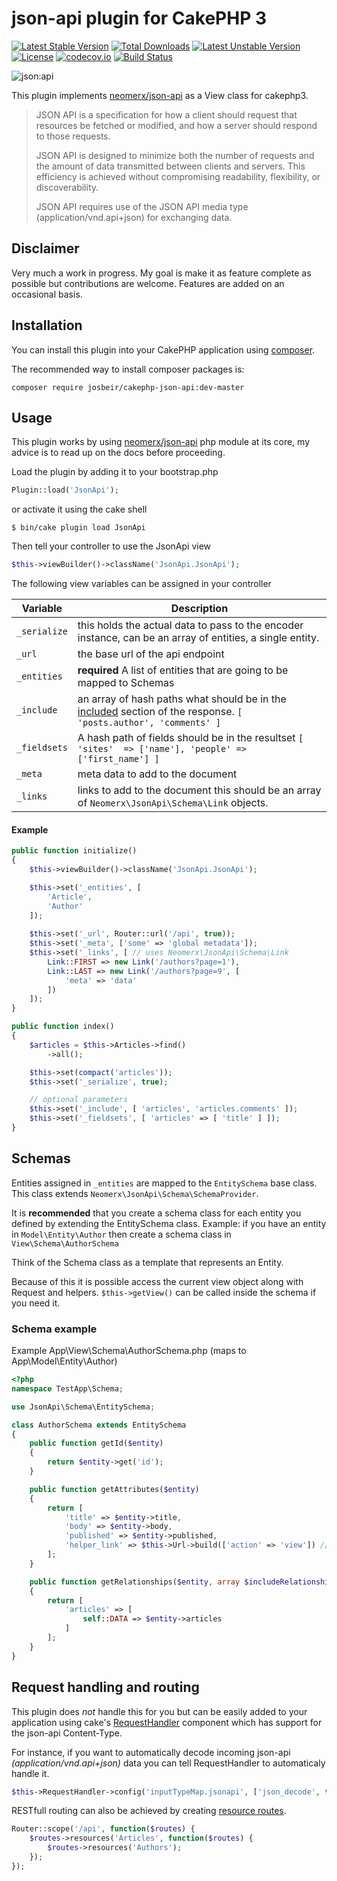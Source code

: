 # json-api plugin for CakePHP 3

[![Latest Stable Version](https://poser.pugx.org/josbeir/cakephp-json-api/v/stable)](https://packagist.org/packages/josbeir/cakephp-json-api)
[![Total Downloads](https://poser.pugx.org/josbeir/cakephp-json-api/downloads)](https://packagist.org/packages/josbeir/cakephp-json-api)
[![Latest Unstable Version](https://poser.pugx.org/josbeir/cakephp-json-api/v/unstable)](https://packagist.org/packages/josbeir/cakephp-json-api)
[![License](https://poser.pugx.org/josbeir/cakephp-json-api/license)](https://packagist.org/packages/josbeir/cakephp-json-api)
[![codecov.io](https://codecov.io/github/josbeir/cakephp-json-api/coverage.svg?branch=master)](https://codecov.io/github/josbeir/cakephp-json-api?branch=master)
[![Build Status](https://travis-ci.org/josbeir/cakephp-json-api.svg?branch=master)](https://travis-ci.org/josbeir/cakephp-json-api)

![json:api](http://jsonapi.org/images/jsonapi.png)

This plugin implements [neomerx/json-api](https://github.com/neomerx/json-api) as a View class for cakephp3.

> JSON API is a specification for how a client should request that resources be fetched or modified, and how a server should respond to those requests.
>
> JSON API is designed to minimize both the number of requests and the amount of data transmitted between clients and servers. This efficiency is achieved without compromising readability, flexibility, or discoverability.
>
> JSON API requires use of the JSON API media type (application/vnd.api+json) for exchanging data.

## Disclaimer

Very much a work in progress. My goal is make it as feature complete as possible but contributions are welcome. Features are added on an occasional basis.

## Installation

You can install this plugin into your CakePHP application using [composer](http://getcomposer.org).

The recommended way to install composer packages is:

```
composer require josbeir/cakephp-json-api:dev-master
```

## Usage

This plugin works by using [neomerx/json-api](https://github.com/neomerx/json-api) php module at its core, my advice is to read up on the docs before proceeding.

Load the plugin by adding it to your bootstrap.php

```php
Plugin::load('JsonApi');
```

or activate it using the cake shell

```
$ bin/cake plugin load JsonApi
```

Then tell your controller to use the JsonApi view

```php
$this->viewBuilder()->className('JsonApi.JsonApi');
```

The following view variables can be assigned in your controller

| Variable | Description |
| --- | --- |
| `_serialize`| this holds the actual data to pass to the encoder instance, can be an array of entities, a single entity.|
|`_url`| the base url of the api endpoint |
|`_entities`|**required** A list of entities that are going to be mapped to Schemas|
|`_include`| an array of hash paths what should be in the [included](http://jsonapi.org/format/#fetching-includes) section of the response. `[ 'posts.author', 'comments' ]`|
|`_fieldsets`| A hash path of fields should be in the resultset `[ 'sites'  => ['name'], 'people' => ['first_name'] ]` |
|`_meta`| meta data to add to the document |
|`_links`| links to add to the document this should be an array of ``Neomerx\JsonApi\Schema\Link`` objects.|

#### Example

```php
public function initialize()
{
	$this->viewBuilder()->className('JsonApi.JsonApi');

	$this->set('_entities', [
		'Article',
		'Author'
	]);
	
	$this->set('_url', Router::url('/api', true));
	$this->set('_meta', ['some' => 'global metadata']);
	$this->set('_links', [ // uses Neomerx\JsonApi\Schema\Link
		Link::FIRST => new Link('/authors?page=1'),
		Link::LAST => new Link('/authors?page=9', [
			'meta' => 'data'
		])
	]);
}

public function index()
{
	$articles = $this->Articles->find()
		->all();

	$this->set(compact('articles'));
	$this->set('_serialize', true);

	// optional parameters
	$this->set('_include', [ 'articles', 'articles.comments' ]);
	$this->set('_fieldsets', [ 'articles' => [ 'title' ] ]);
}
```

## Schemas

Entities assigned in `_entities` are mapped to the `EntitySchema` base class. This class extends `Neomerx\JsonApi\Schema\SchemaProvider`.

It is **recommended** that you create a schema class for each entity you defined by extending the EntitySchema class. Example: if you have an entity in ``Model\Entity\Author`` then create a schema class in ``View\Schema\AuthorSchema``

Think of the Schema class as a template that represents an Entity.

Because of this it is possible access the current view object along with Request and helpers. ```$this->getView()``` can be called inside the schema if you need it.

### Schema example

Example App\View\Schema\AuthorSchema.php (maps to App\Model\Entity\Author)

```php
<?php
namespace TestApp\Schema;

use JsonApi\Schema\EntitySchema;

class AuthorSchema extends EntitySchema
{
    public function getId($entity)
    {
        return $entity->get('id');
    }

    public function getAttributes($entity)
    {
        return [
            'title' => $entity->title,
            'body' => $entity->body,
            'published' => $entity->published,
            'helper_link' => $this->Url->build(['action' => 'view']) // view helper
        ];
    }

    public function getRelationships($entity, array $includeRelationships = [])
    {
        return [
            'articles' => [
                self::DATA => $entity->articles
            ]
        ];
    }
}
```

## Request handling and routing

This plugin does *not* handle this for you but can be easily added to your application using cake's [RequestHandler](http://book.cakephp.org/3.0/en/controllers/components/request-handling.html) component which has support for the json-api Content-Type.

For instance, if you want to automatically decode incoming json-api *(application/vnd.api+json)* data you can tell RequestHandler to automaticaly handle it.

```php
$this->RequestHandler->config('inputTypeMap.jsonapi', ['json_decode', true]);
```

RESTfull routing can also be achieved by creating [resource routes](http://book.cakephp.org/3.0/en/development/routing.html#creating-restful-routes).

```php
Router::scope('/api', function($routes) {
	$routes->resources('Articles', function($routes) {
		$routes->resources('Authors');
	});
});
```
